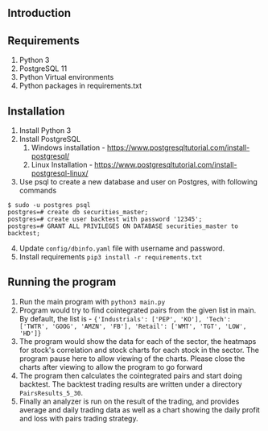 ## Introduction
## Requirements

1. Python 3
2. PostgreSQL 11
3. Python Virtual environments
4. Python packages in requirements.txt

## Installation

1. Install Python 3
2. Install PostgreSQL
    1. Windows installation - https://www.postgresqltutorial.com/install-postgresql/
    2. Linux Installation - https://www.postgresqltutorial.com/install-postgresql-linux/
3. Use psql to create a new database and user on Postgres, with following commands
```buildoutcfg
$ sudo -u postgres psql
postgres=# create db securities_master;
postgres=# create user backtest with password '12345';
postgres=# GRANT ALL PRIVILEGES ON DATABASE securities_master to backtest;
```
4. Update `config/dbinfo.yaml` file with username and password.
5. Install requirements `pip3 install -r requirements.txt`


## Running the program

1. Run the main program with `python3 main.py`
2. Program would try to find cointegrated pairs from the given list in main. By default, the list is - 
   `{'Industrials': ['PEP', 'KO'], 'Tech': ['TWTR', 'GOOG', 'AMZN', 'FB'], 'Retail': ['WMT', 'TGT', 'LOW', 'HD']}`
3. The program would show the data for each of the sector, the heatmaps for stock's correlation and stock charts 
for each stock in the sector. The program pause here to allow viewing of the charts. Please close the charts 
after viewing to allow the program to go forward
4. The program then calculates the cointegrated pairs and start doing backtest. The backtest trading results
are written under a directory `PairsResults_5_30`.
5. Finally an analyzer is run on the result of the trading, and provides average and daily trading data as well
   as a chart showing the daily profit and loss with pairs trading strategy.
